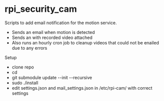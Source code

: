 # rpi_security_cam

Scripts to add email notification for the motion service.

- Sends an email when motion is detected
- Sends an with recorded video attached
- Also runs an hourly cron job to cleanup videos that could not be enailed due to any errors

Setup
- clone repo
- cd <repo name>
- git submodule update --init --recursive
- sudo ./install
- edit settings.json and mail_settings.json in /etc/rpi-cam/ with correct settings
